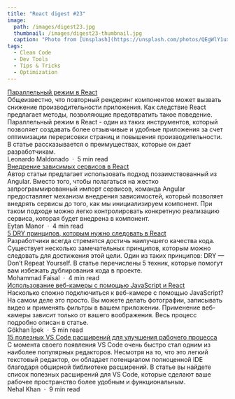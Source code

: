```yaml
---
title: "React digest #23"
image: 
  path: /images/digest23.jpg
  thumbnail: /images/digest23-thumbnail.jpg
  caption: "Photo from [Unsplash](https://unsplash.com/photos/QEgWlY1uxwM)"
tags:
  - Clean Code
  - Dev Tools
  - Tips & Tricks
  - Optimization
---
```


<div class="digest">
    <a href="https://www.telerik.com/blogs/concurrent-mode-react">Параллельный режим в React</a>
    <div class="digest-desc">Общеизвестно, что повторный рендеринг компонентов может вызвать снижение производительности приложения. Как следствие React предлагает методы, позволяющие предотвратить такое поведение. Параллельный режим в React - один из таких инструментов, который позволяет создавать более отзывчивые и удобные приложения за счет оптимизации перерисовки страниц и повышения производительности. В статье рассказывается о преимуществах, которые он дает разработчикам.</div>
    <div class="digest-time">Leonardo Maldonado &nbsp;&middot;&nbsp; 5 min read</div>
</div>

<div class="digest">
    <a href="https://medium.com/the-guild/injectable-services-in-react-de0136b6d476">Внедрение зависимых сервисов в React</a>
    <div class="digest-desc">Автор статьи предлагает использовать подход позаимствованный из Angular. Вместо того, чтобы полагаться на жестко запрограммированный импорт сервисов, команда Angular предоставляет механизм внедрения зависимостей, который позволяет внедрять сервисы до того, как мы инициализируем компонент. При таком подходе можно легко контролировать конкретную реализацию сервиса, которая будет внедрена в компонент.</div>
    <div class="digest-time">Eytan Manor &nbsp;&middot;&nbsp; 4 min read</div>
</div>

<div class="digest">
    <a href="https://javascript.plainenglish.io/5-dry-principles-to-follow-in-react-6ca0405986a9">5 DRY принципов, которым нужно следовать в React</a>
    <div class="digest-desc">Разработчики всегда стремятся достичь наилучшего качества кода. Существует несколько замечательных принципов, которым можно следовать для достижения этой цели. Один из таких принципов: DRY — Don’t Repeat Yourself. В статье перечислены 5 техник, которые помогут вам избежать дублирования кода в проекте.</div>
    <div class="digest-time">Mohammad Faisal &nbsp;&middot;&nbsp; 4 min read</div>
</div>

<div class="digest">
    <a href="https://itnext.io/accessing-the-webcam-with-javascript-and-react-33cbe92f49cb">Использование веб-камеры с помощью JavaScript и React</a>
    <div class="digest-desc">Насколько сложно подключиться к веб-камере с помощью JavaScript? На самом деле это просто. Вы можете делать фотографии, записывать видео и применять фильтры в вашем приложении. Применение веб-камеры зависит только от вашего воображения. Весь процесс подробно описан в статье.</div>
    <div class="digest-time">Gökhan İpek &nbsp;&middot;&nbsp; 5 min read</div>
</div>

<div class="digest">
    <a href="https://levelup.gitconnected.com/15-useful-vs-code-extensions-for-a-better-workflow-fe9fea926c0e">15 полезных VS Code расширений для улучшения рабочего процесса</a>
    <div class="digest-desc">С момента своего появления VS Code очень быстро стал одним из наиболее популярных редакторов. Несмотря на то, что это легкий текстовый редактор, он обладает потенциалом полноценной IDE благодаря обширной библиотеке расширений. В статье вы найдете список полезных расширений для VS Code, которые сделают ваше рабочее пространство более удобным и функциональным.</div>
    <div class="digest-time">Nehal Khan &nbsp;&middot;&nbsp; 9 min read</div>
</div>
